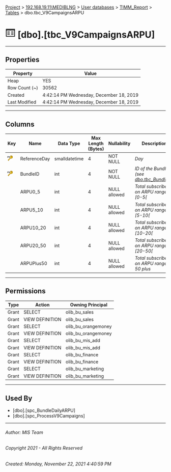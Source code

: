 #### 

[Project](../../../../index.md) > [192.168.19.11\\MEDIBLNG](../../../index.md) > [User databases](../../index.md) > [TIMM_Report](../index.md) > [Tables](Tables.md) > dbo.tbc_V9CampaignsARPU

# ![Tables](../../../../Images/Table32.png) [dbo].[tbc_V9CampaignsARPU]

---

## <a name="#properties"></a>Properties

| Property | Value |
|---|---|
| Heap | YES |
| Row Count (~) | 30562 |
| Created | 4:42:14 PM Wednesday, December 18, 2019 |
| Last Modified | 4:42:14 PM Wednesday, December 18, 2019 |


---

## <a name="#columns"></a>Columns

| Key | Name | Data Type | Max Length (Bytes) | Nullability | Description |
|---|---|---|---|---|---|
| [![Primary Key PK_tbc_V9CampaignsARPU: ReferenceDay\BundleID](../../../../Images/pk.png)](#indexes) | ReferenceDay | smalldatetime | 4 | NOT NULL | _Day_ |
| [![Primary Key PK_tbc_V9CampaignsARPU: ReferenceDay\BundleID](../../../../Images/pk.png)](#indexes) | BundleID | int | 4 | NOT NULL | _ID of the Bundle (see [dbo.tbc_BundleID](tbc_BundleID.md))_ |
|  | ARPU0_5 | int | 4 | NULL allowed | _Total subscribers on ARPU range [0-5[_ |
|  | ARPU5_10 | int | 4 | NULL allowed | _Total subscribers on ARPU range [5-10[_ |
|  | ARPU10_20 | int | 4 | NULL allowed | _Total subscribers on ARPU range [10-20[_ |
|  | ARPU20_50 | int | 4 | NULL allowed | _Total subscribers on ARPU range [20-50[_ |
|  | ARPUPlus50 | int | 4 | NULL allowed | _Total subscribers on ARPU range 50 plus_ |


---

## <a name="#permissions"></a>Permissions

| Type | Action | Owning Principal |
|---|---|---|
| Grant | SELECT | olib_bu_sales |
| Grant | VIEW DEFINITION | olib_bu_sales |
| Grant | SELECT | olib_bu_orangemoney |
| Grant | VIEW DEFINITION | olib_bu_orangemoney |
| Grant | SELECT | olib_bu_mis_add |
| Grant | VIEW DEFINITION | olib_bu_mis_add |
| Grant | SELECT | olib_bu_finance |
| Grant | VIEW DEFINITION | olib_bu_finance |
| Grant | SELECT | olib_bu_marketing |
| Grant | VIEW DEFINITION | olib_bu_marketing |


---

## <a name="#usedby"></a>Used By

* [dbo].[spc_BundleDailyARPU]
* [dbo].[spc_ProcessV9Campaigns]


---

###### Author:  MIS Team

###### Copyright 2021 - All Rights Reserved

###### Created: Monday, November 22, 2021 4:40:59 PM

